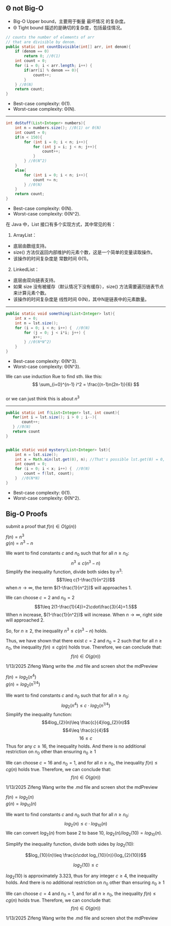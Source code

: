 ## Θ not Big-O
- Big-O Upper bound，主要用于衡量 最坏情况 的复杂度。
- Θ Tight bound 描述的是确切的复杂度，包括最佳情况。
```java
// counts the number of elements of arr 
// that are divisible by denom.
public static int countDivisible(int[] arr, int denom){
    if (denom == 0)
        return 0; //Θ(1)
    int count = 0;  
    for (i = 0; i < arr.length; i++) { 
        if(arr[i] % denom == 0){
            count++; 
        }   
    } //Θ(N)
    return count; 
}
```
- Best-case complexity: Θ(1).
- Worst-case complexity: Θ(N).
---
```java
int doStuff(List<Integer> numbers){
    int n = numbers.size(); //Θ(1) or Θ(N)
    int count = 0;
    if(n < 150){
        for (int i = 0; i < n; i++){
            for (int j = i; j < n; j++){
                count++;
            }
        } //Θ(N^2)
    }
    else{
        for (int i = 0; i < n; i++){
            count += n;
        } //Θ(N)
    }
    return count;
}
```
- Best-case complexity: Θ(N).
- Worst-case complexity: Θ(N^2).

在 Java 中，List 接口有多个实现方式，其中常见的有：

1. ArrayList：
- 底层由数组支持。
- size() 方法仅返回内部维护的元素个数，这是一个简单的变量读取操作。
- 该操作的时间复杂度是 常数时间 Θ(1)。
2. LinkedList：
- 底层由双向链表支持。
- 如果 size 没有被缓存（默认情况下没有缓存），size() 方法需要遍历链表节点来计算元素个数。
- 该操作的时间复杂度是 线性时间 Θ(N)，其中N是链表中的元素数量。
---
```java
public static void something(List<Integer> lst){
    int x = 0;
    int n = lst.size();  
    for (i = 0; i < n; i++) {  //Θ(N)
        for (j = 0; j < i*i; j++) {  
            x++;
        } //Θ(N*N^2)
    }  
}
```
- Best-case complexity: Θ(N^3).
- Worst-case complexity: Θ(N^3).  

We can use induction Rue to find sth. like this: 
$$ \sum_{i=0}^{n-1} i^2 = \frac{(n-1)n(2n-1)}{6} $$  
or we can just think this is about $n^3$

---
```java
public static int f(List<Integer> lst, int count){
   for(int i = lst.size(); i > 0 ; i--){
       count++;
   } //Θ(N)
   return count
}


public static void mystery(List<Integer> lst){
    int n = lst.size();
    int x = Math.min(lst.get(0), n); //That's possible lst.get(0) = 0, so that even not get in to the loop, so best case is constant Θ(1)
    int count = 0;
    for (i = 0; i < x; i++) {  //Θ(N)
        count = f(lst, count);
    }  //Θ(N*N)
}
```
- Best-case complexity: Θ(1).
- Worst-case complexity: Θ(N^2). 
## Big-O Proofs
submit a proof that $f(n)\in O(g(n))$

$f(n)=n^3$  
$g(n)=n^3-n$


We want to find constants $c$ and $n_{0}$ such that for all $n\geq n_{0}$: $$n^3\leq c(n^3-n)$$ Simplify the inequality function, divide both sides by $n^3$: $$1\leq c(1-\frac{1}{n^2})$$ when $n\rightarrow\infty$, the term $(1-\frac{1}{n^2})$ will approaches 1.  
 
We can choose $c=2$ and $n_{0}=2$ $$1\leq 2(1-\frac{1}{4})=2\cdot\frac{3}{4}=1.5$$
When n increase, $(1-\frac{1}{n^2})$ will increase. When $n\rightarrow\infty$, right side will approached 2.

So, for $n\geq 2$, the inequality $n^3\leq c(n^3-n)$ holds.  

Thus, we have shown that there exist $c=2$ and $n_{0}=2$ such that for all $n\geq n_{0}$, the inequality $f(n)\leq cg(n)$ holds true. Therefore, we can conclude that: $$f(n)\in O(g(n))$$

1/13/2025 Zifeng Wang write the .md file and screen shot the mdPreview 

$f(n)=log_{2}(n^4)$  
$g(n)=log_{2}(n^{1/4})$



We want to find constants $c$ and $n_{0}$ such that for all $n\geq n_{0}$: $$log_{2}(n^4)\leq c\cdot log_{2}(n^{1/4})$$ Simplify the inequality function: $$4log_{2}(n)\leq \frac{c}{4}log_{2}(n)$$ $$4\leq \frac{c}{4}$$ $$16\leq c$$ Thus for any $c\geq 16$, the inequality holds. And there is no additional restriction on $n_{0}$ other than ensuring $n_{0}\geq 1$

We can choose $c=16$ and $n_{0}=1$, and for all $n\geq n_{0}$, the inequality $f(n)\leq cg(n)$ holds true. Therefore, we can conclude that: $$f(n)\in O(g(n))$$

1/13/2025 Zifeng Wang write the .md file and screen shot the mdPreview 

$f(n)=log_{2}(n)$  
$g(n)=log_{10}(n)$



We want to find constants $c$ and $n_{0}$ such that for all $n\geq n_{0}$: $$log_{2}(n)\leq c\cdot log_{10}(n)$$ 
We can convert $log_{2}(n)$ from base 2 to base 10, $log_{2}(n) / log_{2}(10) = log_{10}(n)$.

Simplify the inequality function, divide both sides by $log_{2}(10)$: 

$$log_{10}(n)\leq \frac{c\cdot log_{10}(n)}{log_{2}(10)}$$ 


$$log_{2}(10)\leq c$$ 
 
$log_{2}(10)$ is approximately 3.323, thus for any integer $c\geq 4$, the inequality holds. And there is no additional restriction on $n_{0}$ other than ensuring $n_{0}\geq 1$

We can choose $c=4$ and $n_{0}=1$, and for all $n\geq n_{0}$, the inequality $f(n)\leq cg(n)$ holds true. Therefore, we can conclude that: $$f(n)\in O(g(n))$$

1/13/2025 Zifeng Wang write the .md file and screen shot the mdPreview 